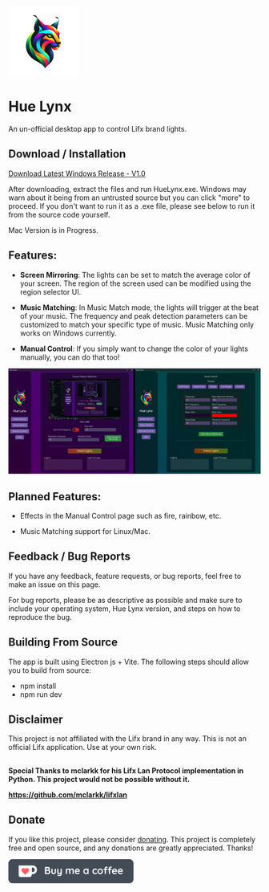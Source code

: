 <img src="src/renderer/app/media/HueLynxLogo.png" width="140" height="140"/>

# Hue Lynx
An un-official desktop app to control Lifx brand lights. 

## Download / Installation
[Download Latest Windows Release - V1.0](https://drive.google.com/file/d/17ucICA1BWDLF9EP5shLBqe5hIBS2cM4s/view?usp=drive_link)

After downloading, extract the files and run HueLynx.exe. 
Windows may warn about it being from an untrusted source but you can click "more" to proceed. If you don't want to run it as a .exe file, please see below to run it from the source code yourself.

Mac Version is in Progress.


## Features:
* **Screen Mirroring**: The lights can be set to match the average color of your screen. The region of the screen used can be modified using the region selector UI.

* **Music Matching**: In Music Match mode, the lights will trigger at the beat of your music. The frequency and peak detection parameters can be customized to match your specific type of music. Music Matching only works on Windows currently.

* **Manual Control**: If you simply want to change the color of your lights manually, you can do that too!

<p float="left">
<img src="readme_imgs/3.jpg" width="850"/>
</p>


## Planned Features: 
* Effects in the Manual Control page such as fire, rainbow, etc.

* Music Matching support for Linux/Mac.

## Feedback / Bug Reports
If you have any feedback, feature requests, or bug reports, feel free to make an issue on this page.

For bug reports, please be as descriptive as possible and make sure to include your operating system, Hue Lynx version, and steps on how to reproduce the bug.

## Building From Source
The app is built using Electron js + Vite. The following steps should allow you to build from source:

* npm install
* npm run dev

## Disclaimer
This project is not affiliated with the Lifx brand in any way. This is not an official Lifx application. Use at your own risk.

##
**Special Thanks to mclarkk for his Lifx Lan Protocol implementation in Python. This project would not be possible without it.**

**https://github.com/mclarkk/lifxlan**


## Donate
If you like this project, please consider [donating](https://ko-fi.com/polymir).
This project is completely free and open source, and any donations are greatly appreciated. Thanks!

<a float="left" target="_blank" href="https://ko-fi.com/polymir">
<img src="src/renderer/app/media/coffe.png" width="250"/>
</a>

